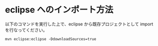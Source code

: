 # eclipse へのインポート方法

以下のコマンドを実行した上で、eclipse から既存プロジェクトとして import を行なってください。

    mvn eclipse:eclipse -DdownloadSources=true
